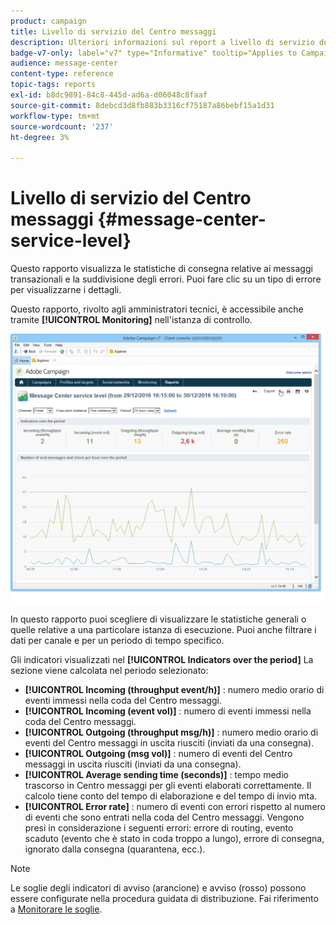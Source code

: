```yaml
---
product: campaign
title: Livello di servizio del Centro messaggi
description: Ulteriori informazioni sul report a livello di servizio del Centro messaggi
badge-v7-only: label="v7" type="Informative" tooltip="Applies to Campaign Classic v7 only"
audience: message-center
content-type: reference
topic-tags: reports
exl-id: b8dc9891-84c8-445d-ad6a-d06048c8faaf
source-git-commit: 8debcd3d8fb883b3316cf75187a86bebf15a1d31
workflow-type: tm+mt
source-wordcount: '237'
ht-degree: 3%

---
```


# Livello di servizio del Centro messaggi {#message-center-service-level}



Questo rapporto visualizza le statistiche di consegna relative ai messaggi transazionali e la suddivisione degli errori. Puoi fare clic su un tipo di errore per visualizzarne i dettagli.

Questo rapporto, rivolto agli amministratori tecnici, è accessibile anche tramite **[!UICONTROL Monitoring]** nell&#39;istanza di controllo.

![](assets/mc_reports_1.png)

In questo rapporto puoi scegliere di visualizzare le statistiche generali o quelle relative a una particolare istanza di esecuzione. Puoi anche filtrare i dati per canale e per un periodo di tempo specifico.

Gli indicatori visualizzati nel **[!UICONTROL Indicators over the period]** La sezione viene calcolata nel periodo selezionato:

* **[!UICONTROL Incoming (throughput event/h)]** : numero medio orario di eventi immessi nella coda del Centro messaggi.
* **[!UICONTROL Incoming (event vol)]** : numero di eventi immessi nella coda del Centro messaggi.
* **[!UICONTROL Outgoing (throughput msg/h)]** : numero medio orario di eventi del Centro messaggi in uscita riusciti (inviati da una consegna).
* **[!UICONTROL Outgoing (msg vol)]** : numero di eventi del Centro messaggi in uscita riusciti (inviati da una consegna).
* **[!UICONTROL Average sending time (seconds)]** : tempo medio trascorso in Centro messaggi per gli eventi elaborati correttamente. Il calcolo tiene conto del tempo di elaborazione e del tempo di invio mta.
* **[!UICONTROL Error rate]** : numero di eventi con errori rispetto al numero di eventi che sono entrati nella coda del Centro messaggi. Vengono presi in considerazione i seguenti errori: errore di routing, evento scaduto (evento che è stato in coda troppo a lungo), errore di consegna, ignorato dalla consegna (quarantena, ecc.).

>[!NOTE]
>
>Le soglie degli indicatori di avviso (arancione) e avviso (rosso) possono essere configurate nella procedura guidata di distribuzione. Fai riferimento a [Monitorare le soglie](../../message-center/using/additional-configurations.md#monitoring-thresholds).
